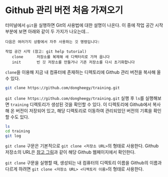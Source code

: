 # Github 관리 버전 처음 가져오기

터미널에서 `git`을 실행하면 Git의 사용법에 대한 설명이 나온다.
이 중에 작업 공간 시작 부분에 보면 아래와 같이 두 가지가 나오는데...
```
다음은 여러가지 상황에서 자주 사용하는 깃 명령입니다:

작업 공간 시작 (참고: git help tutorial)
   clone      저장소를 복제해 새 디렉터리로 가져 옵니다
   init       빈 깃 저장소를 만들거나 기존 저장소를 다시 초기화합니다
```

`clone`을 이용해 지금 내 컴퓨터에 존재하는 디렉토리에 Github 관리 버전을 복사해 올 수 있다.
```bash
git clone https://github.com/dongheegy/training.git
```

`git clone https://github.com/dongheegy/training.git` 실행 후 `ls`를 실행해보면 `training` 디렉토리가 생성된 것을 확인할 수 있다. 이 디렉토리에 Github에서 복사해 온 버전이 저장되어 있고, 해당 디렉토리로 이동하여 관리되었던 버전의 기록을 확인할 수도 있다.
```bash
ls
cd training
git log
```

`git clone` 구문은 기본적으로 `git clone <저장소 URL>`의 형태로 사용한다. Github 저장소의 URL은 [참고 그림](./image/001.howToGetGithubCloneURL.png)과 같이 해당 Github 웹페이지에서 확인한다.

`git clone` 구문을 실행할 때, 생성되는 내 컴퓨터의 디렉토리 이름을 Github의 이름과 다르게 하려면 `git clone <저장소 URL> <디렉토리 이름>`의 형태로 사용한다.
